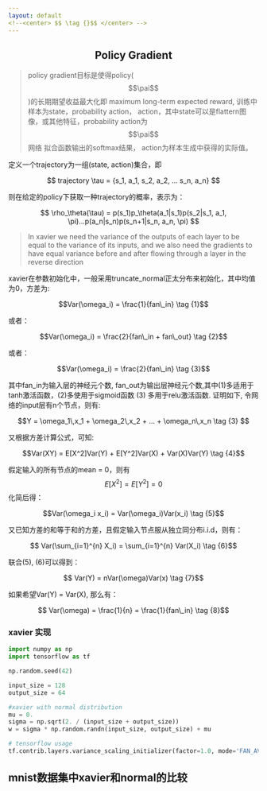 ```yaml
---
layout: default
<!--<center> $$ \tag {}$$ </center> -->
---
```


## <center> Policy Gradient </center>

> policy gradient目标是使得policy($$\pai$$)的长期期望收益最大化即 maximum long-term expected reward,
> 训练中样本为state，probability action， action，其中state可以是flattern图像，或其他特征，probability action为$$\pai$$网络
> 拟合函数输出的softmax结果， action为样本生成中获得的实际值。

定义一个trajectory为一组(state, action)集合，即
<center>  $$ trajectory \tau = {s_1, a_1, s_2, a_2, ... s_n, a_n} $$</center>

则在给定的policy下获取一种trajectory的概率，表示为：
<center> $$ \rho_\theta(\tau) = p(s_1)p_\theta(a_1|s_1)p(s_2|s_1, a_1, \pi)...p(a_n|s_n)p(s_n+1|s_n, a_n, \pi) $$ </center>



> In xavier we need the variance of the
> outputs of each layer to be equal to the variance of its inputs, and we also need the
> gradients to have equal variance before and after flowing through a layer in the
> reverse direction

xavier在参数初始化中，一般采用truncate_normal正太分布来初始化，其中均值为0，方差为:

<center> $$Var(\omega_i) = \frac{1}{fan\_in} \tag {1}$$  </center>

或者：

<center> $$Var(\omega_i) = \frac{2}{fan\_in + fan\_out} \tag {2}$$  </center>

或者：

<center> $$Var(\omega_i) = \frac{2}{fan\_in} \tag {3}$$ </center>

其中fan_in为输入层的神经元个数, fan_out为输出层神经元个数,其中(1)多适用于tanh激活函数，(2)多使用于sigmoid函数 (3)
多用于relu激活函数. 
证明如下, 令网络的input层有n个节点，则有:

<center>  $$Y = \omega_1\,x_1 + \omega_2\,x_2 + ... + \omega_n\,x_n \tag {3} $$</center>

又根据方差计算公式，可知:

<center> $$Var(XY) = E[X^2]Var(Y) + E[Y^2]Var(X) + Var(X)Var(Y)  \tag {4}$$ </center>

假定输入的所有节点的mean = 0，则有$$E[X^2] = E[Y^2] = 0$$化简后得：

<center> $$Var(\omega_i x_i) = Var(\omega_i)Var(x_i) \tag {5}$$ </center>

又已知方差的和等于和的方差，且假定输入节点服从独立同分布i.i.d，则有：

<center> $$ Var(\sum_{i=1}^{n} X_i) = \sum_{i=1}^{n} Var(X_i) \tag {6}$$ </center>

联合(5), (6)可以得到：

<center> $$ Var(Y) = nVar(\omega)Var(x) \tag {7}$$ </center>

如果希望Var(Y) = Var(X), 那么有：

<center> $$ Var(\omega) = \frac{1}{n} = \frac{1}{fan\_in} \tag {8}$$ </center>


### xavier 实现

```python
import numpy as np
import tensorflow as tf

np.random.seed(42)

input_size = 128
output_size = 64

#xavier with normal distribution
mu = 0.
sigma = np.sqrt(2. / (input_size + output_size)) 
w = sigma * np.random.randn(input_size, output_size) + mu

# tensorflow usage
tf.contrib.layers.variance_scaling_initializer(factor=1.0, mode='FAN_AVG', uniform=False, seed=None, dtype=tf.float32)
```

## mnist数据集中xavier和normal的比较

